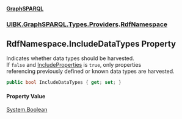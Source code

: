 #### [GraphSPARQL](./index.md 'index')
### [UIBK.GraphSPARQL.Types.Providers](./UIBK-GraphSPARQL-Types-Providers.md 'UIBK.GraphSPARQL.Types.Providers').[RdfNamespace](./UIBK-GraphSPARQL-Types-Providers-RdfNamespace.md 'UIBK.GraphSPARQL.Types.Providers.RdfNamespace')
## RdfNamespace.IncludeDataTypes Property
Indicates whether data types should be harvested.  
If `false` and [IncludeProperties](./UIBK-GraphSPARQL-Types-Providers-RdfNamespace-IncludeProperties.md 'UIBK.GraphSPARQL.Types.Providers.RdfNamespace.IncludeProperties') is `true`, only properties  
referencing previously defined or known data types are harvested.  
```csharp
public bool IncludeDataTypes { get; set; }
```
#### Property Value
[System.Boolean](https://docs.microsoft.com/en-us/dotnet/api/System.Boolean 'System.Boolean')  
